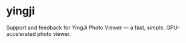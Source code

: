# yingji
Support and feedback for YingJi Photo Viewer — a fast, simple, GPU-accelerated photo viewer.
